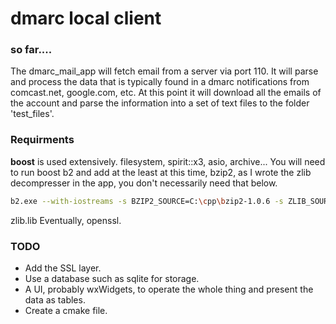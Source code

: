 # dmarc local client

### so far....
The dmarc_mail_app will fetch email from a server via port 110. It will parse and process the data that is typically found in a dmarc notifications from comcast.net, google.com, etc. At this point it will download all the emails of the account and parse the information into a set of text files to the folder 'test_files'.

### Requirments
**boost** is used extensively. filesystem, spirit::x3, asio, archive...
You will need to run boost b2 and add at the least at this time, bzip2, as I wrote the zlib decompresser in the app, you don't necessarily need that below.
```sh
b2.exe --with-iostreams -s BZIP2_SOURCE=C:\cpp\bzip2-1.0.6 -s ZLIB_SOURCE=C:\cpp\zlib-1.2.11
```
zlib.lib
Eventually, openssl.

### TODO
 - Add the SSL layer.
 - Use a database such as sqlite for storage.
 - A UI, probably wxWidgets, to operate the whole thing and present the data as tables.
 - Create a cmake file.


